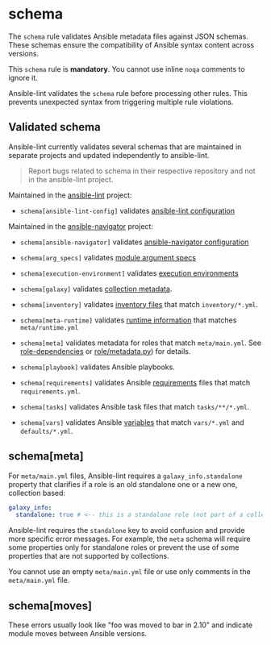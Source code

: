 # schema

The `schema` rule validates Ansible metadata files against JSON schemas. These
schemas ensure the compatibility of Ansible syntax content across versions.

This `schema` rule is **mandatory**. You cannot use inline `noqa` comments to
ignore it.

Ansible-lint validates the `schema` rule before processing other rules. This
prevents unexpected syntax from triggering multiple rule violations.

## Validated schema

Ansible-lint currently validates several schemas that are maintained in separate
projects and updated independently to ansible-lint.

> Report bugs related to schema in their respective repository and not in the
> ansible-lint project.

Maintained in the [ansible-lint](https://github.com/ansible/ansible-lint)
project:

- `schema[ansible-lint-config]` validates
  [ansible-lint configuration](https://github.com/ansible/ansible-lint/blob/main/src/ansiblelint/schemas/ansible-lint-config.json)

Maintained in the
[ansible-navigator](https://github.com/ansible/ansible-navigator) project:

- `schema[ansible-navigator]` validates
  [ansible-navigator configuration](https://github.com/ansible/ansible-navigator/blob/main/src/ansible_navigator/data/ansible-navigator.json)

- `schema[arg_specs]` validates
  [module argument specs](https://docs.ansible.com/ansible/latest/dev_guide/developing_program_flow_modules.html#argument-spec)
- `schema[execution-environment]` validates
  [execution environments](https://docs.ansible.com/automation-controller/latest/html/userguide/execution_environments.html)
- `schema[galaxy]` validates
  [collection metadata](https://docs.ansible.com/ansible/latest/dev_guide/collections_galaxy_meta.html).
- `schema[inventory]` validates
  [inventory files](https://docs.ansible.com/ansible/latest/inventory_guide/intro_inventory.html)
  that match `inventory/*.yml`.
- `schema[meta-runtime]` validates
  [runtime information](https://docs.ansible.com/ansible/devel/dev_guide/developing_collections_structure.html#meta-directory-and-runtime-yml)
  that matches `meta/runtime.yml`
- `schema[meta]` validates metadata for roles that match `meta/main.yml`. See
  [role-dependencies](https://docs.ansible.com/ansible/latest/playbook_guide/playbooks_reuse_roles.html#role-dependencies)
  or
  [role/metadata.py](https://github.com/ansible/ansible/blob/devel/lib/ansible/playbook/role/metadata.py#L79))
  for details.
- `schema[playbook]` validates Ansible playbooks.
- `schema[requirements]` validates Ansible
  [requirements](https://docs.ansible.com/ansible/latest/galaxy/user_guide.html#install-multiple-collections-with-a-requirements-file)
  files that match `requirements.yml`.
- `schema[tasks]` validates Ansible task files that match `tasks/**/*.yml`.
- `schema[vars]` validates Ansible
  [variables](https://docs.ansible.com/ansible/latest/playbook_guide/playbooks_variables.html)
  that match `vars/*.yml` and `defaults/*.yml`.

## schema[meta]

For `meta/main.yml` files, Ansible-lint requires a `galaxy_info.standalone`
property that clarifies if a role is an old standalone one or a new one,
collection based:

```yaml
galaxy_info:
  standalone: true # <-- this is a standalone role (not part of a collection)
```

Ansible-lint requires the `standalone` key to avoid confusion and provide more
specific error messages. For example, the `meta` schema will require some
properties only for standalone roles or prevent the use of some properties that
are not supported by collections.

You cannot use an empty `meta/main.yml` file or use only comments in the
`meta/main.yml` file.

## schema[moves]

These errors usually look like "foo was moved to bar in 2.10" and indicate
module moves between Ansible versions.
